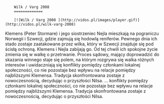 
        Wilk / Varg 2008 
        =============
        
        [![Wilk / Varg 2008 ](http://vidos.pl/images/player.gif)](http://vidos.pl/wilk-varg-2008)
        
        
 Klemens (Peter Stormare) i jego siostrzeniec Nejla mieszkają na pograniczu Norwegii i Szwecji, gdzie zajmują się hodowlą reniferów. Pewnego dnia ich stado zostaje zaatakowane przez wilka, który w Szwecji znajduje się pod ścisłą ochroną. Klemens i Nejla zabijają go. Od tej chwili ich spokojne życie zmienia się w walkę o przetrwanie. Proces sądowy, mający doprowadzić do skazania winnego staje się polem, na którym rozgrywa się walka różnych interesów i uwidaczniają się konflikty pomiędzy członkami lokalnej społeczności, co nie pozostaje bez wpływu na relacje pomiędzy najbliższymi Klemensa. Tradycja skonfrontowana zostaje z nowoczesnością, decydując o przyszłości Nilsa.  ... konflikty pomiędzy członkami lokalnej społeczności, co nie pozostaje bez wpływu na relacje pomiędzy najbliższymi Klemensa. Tradycja skonfrontowana zostaje z nowoczesnością, decydując o przyszłości Nilsa.
    